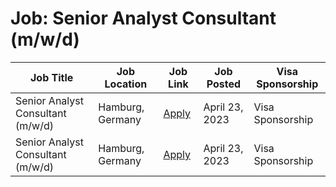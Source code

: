 # Job: Senior Analyst Consultant (m/w/d)

| Job Title | Job Location | Job Link | Job Posted | Visa Sponsorship |
| --- | --- | --- | --- | --- |
| Senior Analyst Consultant (m/w/d) | Hamburg, Germany | [Apply](https://picnic.app/careers/jobs/5007354/strategy--amp--analytics/hamburg-hamburg-germany/senior-analyst-consultant--m-w-d-) | April 23, 2023 | Visa Sponsorship |
| Senior Analyst Consultant (m/w/d) | Hamburg, Germany | [Apply](https://picnic.app/careers/jobs/5007354/strategy--amp--analytics/hamburg-hamburg-germany/senior-analyst-consultant--m-w-d-) | April 23, 2023 | Visa Sponsorship |
